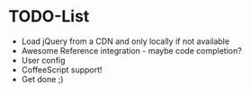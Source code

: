 # TODO-List

- Load jQuery from a CDN and only locally if not available
- Awesome Reference integration - maybe code completion?
- User config
- CoffeeScript support!
- Get done ;)